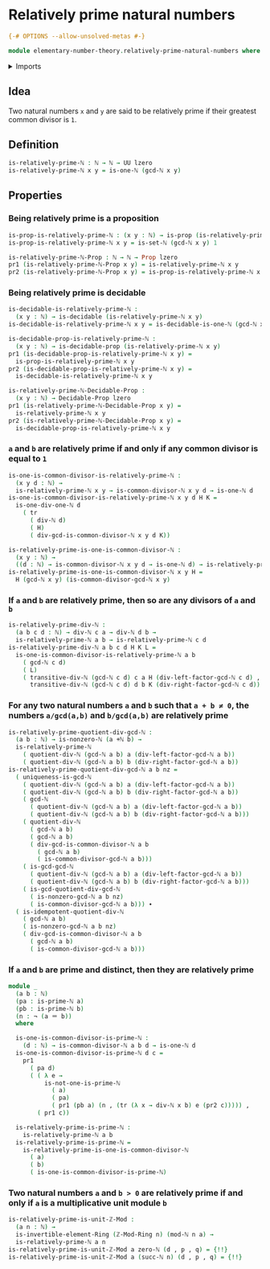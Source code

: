 # Relatively prime natural numbers

```agda
{-# OPTIONS --allow-unsolved-metas #-}

module elementary-number-theory.relatively-prime-natural-numbers where
```

<details><summary>Imports</summary>

```agda
open import elementary-number-theory.addition-natural-numbers
open import elementary-number-theory.divisibility-integers
open import elementary-number-theory.divisibility-natural-numbers
open import elementary-number-theory.equality-natural-numbers
open import elementary-number-theory.greatest-common-divisor-natural-numbers
open import elementary-number-theory.integers
open import elementary-number-theory.modular-arithmetic
open import elementary-number-theory.multiplication-integers
open import elementary-number-theory.natural-numbers
open import elementary-number-theory.prime-numbers
open import elementary-number-theory.rings-of-modular-arithmetic

open import foundation.decidable-propositions
open import foundation.decidable-types
open import foundation.dependent-pair-types
open import foundation.identity-types
open import foundation.negation
open import foundation.propositions
open import foundation.transport-along-identifications
open import foundation.universe-levels

open import ring-theory.invertible-elements-rings
```

</details>

## Idea

Two natural numbers `x` and `y` are said to be relatively prime if their
greatest common divisor is `1`.

## Definition

```agda
is-relatively-prime-ℕ : ℕ → ℕ → UU lzero
is-relatively-prime-ℕ x y = is-one-ℕ (gcd-ℕ x y)
```

## Properties

### Being relatively prime is a proposition

```agda
is-prop-is-relatively-prime-ℕ : (x y : ℕ) → is-prop (is-relatively-prime-ℕ x y)
is-prop-is-relatively-prime-ℕ x y = is-set-ℕ (gcd-ℕ x y) 1

is-relatively-prime-ℕ-Prop : ℕ → ℕ → Prop lzero
pr1 (is-relatively-prime-ℕ-Prop x y) = is-relatively-prime-ℕ x y
pr2 (is-relatively-prime-ℕ-Prop x y) = is-prop-is-relatively-prime-ℕ x y
```

### Being relatively prime is decidable

```agda
is-decidable-is-relatively-prime-ℕ :
  (x y : ℕ) → is-decidable (is-relatively-prime-ℕ x y)
is-decidable-is-relatively-prime-ℕ x y = is-decidable-is-one-ℕ (gcd-ℕ x y)

is-decidable-prop-is-relatively-prime-ℕ :
  (x y : ℕ) → is-decidable-prop (is-relatively-prime-ℕ x y)
pr1 (is-decidable-prop-is-relatively-prime-ℕ x y) =
  is-prop-is-relatively-prime-ℕ x y
pr2 (is-decidable-prop-is-relatively-prime-ℕ x y) =
  is-decidable-is-relatively-prime-ℕ x y

is-relatively-prime-ℕ-Decidable-Prop :
  (x y : ℕ) → Decidable-Prop lzero
pr1 (is-relatively-prime-ℕ-Decidable-Prop x y) =
  is-relatively-prime-ℕ x y
pr2 (is-relatively-prime-ℕ-Decidable-Prop x y) =
  is-decidable-prop-is-relatively-prime-ℕ x y
```

### `a` and `b` are relatively prime if and only if any common divisor is equal to `1`

```agda
is-one-is-common-divisor-is-relatively-prime-ℕ :
  (x y d : ℕ) →
  is-relatively-prime-ℕ x y → is-common-divisor-ℕ x y d → is-one-ℕ d
is-one-is-common-divisor-is-relatively-prime-ℕ x y d H K =
  is-one-div-one-ℕ d
    ( tr
      ( div-ℕ d)
      ( H)
      ( div-gcd-is-common-divisor-ℕ x y d K))

is-relatively-prime-is-one-is-common-divisor-ℕ :
  (x y : ℕ) →
  ((d : ℕ) → is-common-divisor-ℕ x y d → is-one-ℕ d) → is-relatively-prime-ℕ x y
is-relatively-prime-is-one-is-common-divisor-ℕ x y H =
  H (gcd-ℕ x y) (is-common-divisor-gcd-ℕ x y)
```

### If `a` and `b` are relatively prime, then so are any divisors of `a` and `b`

```agda
is-relatively-prime-div-ℕ :
  (a b c d : ℕ) → div-ℕ c a → div-ℕ d b →
  is-relatively-prime-ℕ a b → is-relatively-prime-ℕ c d
is-relatively-prime-div-ℕ a b c d H K L =
  is-one-is-common-divisor-is-relatively-prime-ℕ a b
    ( gcd-ℕ c d)
    ( L)
    ( transitive-div-ℕ (gcd-ℕ c d) c a H (div-left-factor-gcd-ℕ c d) ,
      transitive-div-ℕ (gcd-ℕ c d) d b K (div-right-factor-gcd-ℕ c d))
```

### For any two natural numbers `a` and `b` such that `a + b ≠ 0`, the numbers `a/gcd(a,b)` and `b/gcd(a,b)` are relatively prime

```agda
is-relatively-prime-quotient-div-gcd-ℕ :
  (a b : ℕ) → is-nonzero-ℕ (a +ℕ b) →
  is-relatively-prime-ℕ
    ( quotient-div-ℕ (gcd-ℕ a b) a (div-left-factor-gcd-ℕ a b))
    ( quotient-div-ℕ (gcd-ℕ a b) b (div-right-factor-gcd-ℕ a b))
is-relatively-prime-quotient-div-gcd-ℕ a b nz =
  ( uniqueness-is-gcd-ℕ
    ( quotient-div-ℕ (gcd-ℕ a b) a (div-left-factor-gcd-ℕ a b))
    ( quotient-div-ℕ (gcd-ℕ a b) b (div-right-factor-gcd-ℕ a b))
    ( gcd-ℕ
      ( quotient-div-ℕ (gcd-ℕ a b) a (div-left-factor-gcd-ℕ a b))
      ( quotient-div-ℕ (gcd-ℕ a b) b (div-right-factor-gcd-ℕ a b)))
    ( quotient-div-ℕ
      ( gcd-ℕ a b)
      ( gcd-ℕ a b)
      ( div-gcd-is-common-divisor-ℕ a b
        ( gcd-ℕ a b)
        ( is-common-divisor-gcd-ℕ a b)))
    ( is-gcd-gcd-ℕ
      ( quotient-div-ℕ (gcd-ℕ a b) a (div-left-factor-gcd-ℕ a b))
      ( quotient-div-ℕ (gcd-ℕ a b) b (div-right-factor-gcd-ℕ a b)))
    ( is-gcd-quotient-div-gcd-ℕ
      ( is-nonzero-gcd-ℕ a b nz)
      ( is-common-divisor-gcd-ℕ a b))) ∙
  ( is-idempotent-quotient-div-ℕ
    ( gcd-ℕ a b)
    ( is-nonzero-gcd-ℕ a b nz)
    ( div-gcd-is-common-divisor-ℕ a b
      ( gcd-ℕ a b)
      ( is-common-divisor-gcd-ℕ a b)))
```

### If `a` and `b` are prime and distinct, then they are relatively prime

```agda
module _
  (a b : ℕ)
  (pa : is-prime-ℕ a)
  (pb : is-prime-ℕ b)
  (n : ¬ (a ＝ b))
  where

  is-one-is-common-divisor-is-prime-ℕ :
    (d : ℕ) → is-common-divisor-ℕ a b d → is-one-ℕ d
  is-one-is-common-divisor-is-prime-ℕ d c =
    pr1
      ( pa d)
      ( ( λ e →
          is-not-one-is-prime-ℕ
            ( a)
            ( pa)
            ( pr1 (pb a) (n , (tr (λ x → div-ℕ x b) e (pr2 c))))) ,
        ( pr1 c))

  is-relatively-prime-is-prime-ℕ :
    is-relatively-prime-ℕ a b
  is-relatively-prime-is-prime-ℕ =
    is-relatively-prime-is-one-is-common-divisor-ℕ
      ( a)
      ( b)
      ( is-one-is-common-divisor-is-prime-ℕ)
```

### Two natural numbers `a` and `b > 0` are relatively prime if and only if `a` is a multiplicative unit module `b`

```agda
is-relatively-prime-is-unit-ℤ-Mod :
  (a n : ℕ) →
  is-invertible-element-Ring (ℤ-Mod-Ring n) (mod-ℕ n a) →
  is-relatively-prime-ℕ a n
is-relatively-prime-is-unit-ℤ-Mod a zero-ℕ (d , p , q) = {!!}
is-relatively-prime-is-unit-ℤ-Mod a (succ-ℕ n) (d , p , q) = {!!}
```
